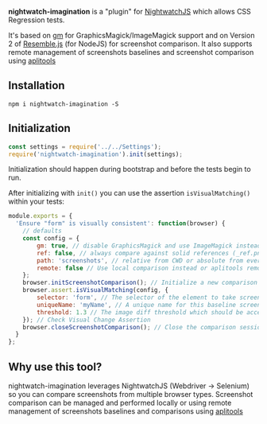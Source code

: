 **nightwatch-imagination** is a "plugin" for [NightwatchJS](http://nightwatchjs.org/) which allows CSS Regression tests.

It's based on [gm](https://www.npmjs.com/package/gm) for GraphicsMagick/ImageMagick support and on Version 2 of [Resemble.js](https://www.npmjs.com/package/node-resemble-v2) (for NodeJS) for screenshot comparison.
It also supports remote management of screenshots baselines and screenshot comparison using [aplitools](https://applitools.com/)

## Installation
```
npm i nightwatch-imagination -S
```

## Initialization
```javascript
const settings = require('../../Settings');
require('nightwatch-imagination').init(settings);
```

Initialization should happen during bootstrap and before the tests begin to run.

After initializing with `init()` you can use the assertion `isVisualMatching()` within your tests:

```javascript
module.exports = {
  'Ensure "form" is visually consistent': function(browser) {
    // defaults
    const config = {
        gm: true, // disable GraphicsMagick and use ImageMagick instead
        ref: false, // always compare against solid references (_ref.png)
        path: 'screenshots', // relative from CWD or absolute from everywhere
        remote: false // Use local comparison instead or aplitools remote comparison
    };
    browser.initScreenshotComparison(); // Initialize a new comparison session
    browser.assert.isVisualMatching(config, {
        selector: 'form', // The selector of the element to take screenshot of
        uniqueName: 'myName', // A unique name for this baseline screenshot image
        threshold: 1.3 // The image diff threshold which should be accepted
    }); // Check Visual Change Assertion
    browser.closeScreenshotComparison(); // Close the comparison session
  }
};
```

## Why use this tool?

nightwatch-imagination leverages NightwatchJS (Webdriver &rarr; Selenium) so you can compare screenshots from multiple browser types.
Screenshot comparison can be managed and performed locally or using remote management of screenshots baselines and comparisons using [aplitools](https://applitools.com/)
